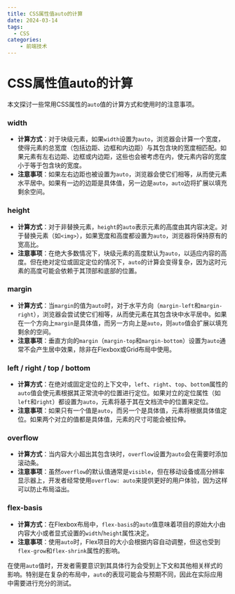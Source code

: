```yaml
---
title: CSS属性值auto的计算
date: 2024-03-14
tags:
  - CSS
categories:
	- 前端技术
---
```

# CSS属性值auto的计算
本文探讨一些常用CSS属性的`auto`值的计算方式和使用时的注意事项。
### width

- **计算方式**：对于块级元素，如果`width`设置为`auto`，浏览器会计算一个宽度，使得元素的总宽度（包括边距、边框和内边距）与其包含块的宽度相匹配。如果元素有左右边距、边框或内边距，这些也会被考虑在内，使元素内容的宽度小于等于包含块的宽度。
- **注意事项**：如果左右边距也被设置为`auto`，浏览器会使它们相等，从而使元素水平居中。如果有一边的边距是具体值，另一边是`auto`，`auto`边将扩展以填充剩余空间。
### height

- **计算方式**：对于非替换元素，`height`的`auto`表示元素的高度由其内容决定。对于替换元素（如`<img>`），如果宽度和高度都设置为`auto`，浏览器将保持原有的宽高比。
- **注意事项**：在绝大多数情况下，块级元素的高度默认为`auto`，以适应内容的高度。但在绝对定位或固定定位的情况下，`auto`的计算会变得复杂，因为这时元素的高度可能会依赖于其顶部和底部的位置。
### margin

- **计算方式**：当`margin`的值为`auto`时，对于水平方向（`margin-left`和`margin-right`），浏览器会尝试使它们相等，从而使元素在其包含块中水平居中。如果在一个方向上`margin`是具体值，而另一方向上是`auto`，则`auto`值会扩展以填充剩余的空间。
- **注意事项**：垂直方向的`margin`（`margin-top`和`margin-bottom`）设置为`auto`通常不会产生居中效果，除非在Flexbox或Grid布局中使用。
### left / right / top / bottom

- **计算方式**：在绝对或固定定位的上下文中，`left`、`right`、`top`、`bottom`属性的`auto`值会使元素根据其正常流中的位置进行定位。如果对立的定位属性（如`left`和`right`）都设置为`auto`，元素将基于其在文档流中的位置来定位。
- **注意事项**：如果只有一个值是`auto`，而另一个是具体值，元素将根据具体值定位。如果两个对立的值都是具体值，元素的尺寸可能会被拉伸。
### overflow

- **计算方式**：当内容大小超出其包含块时，`overflow`设置为`auto`会在需要时添加滚动条。
- **注意事项**：虽然`overflow`的默认值通常是`visible`，但在移动设备或高分辨率显示器上，开发者经常使用`overflow: auto`来提供更好的用户体验，因为这样可以防止布局溢出。
### flex-basis

- **计算方式**：在Flexbox布局中，`flex-basis`的`auto`值意味着项目的原始大小由内容大小或者显式设置的`width`/`height`属性决定。
- **注意事项**：使用`auto`时，Flex项目的大小会根据内容自动调整，但这也受到`flex-grow`和`flex-shrink`属性的影响。

在使用`auto`值时，开发者需要意识到其具体行为会受到上下文和其他相关样式的影响。特别是在复杂的布局中，`auto`的表现可能会与预期不同，因此在实际应用中需要进行充分的测试。
